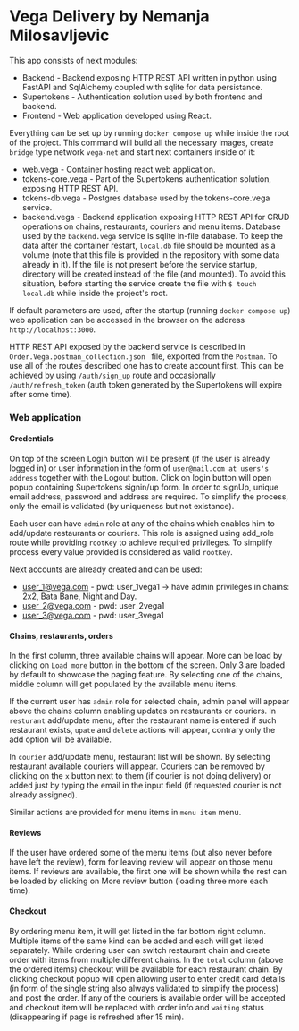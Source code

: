 # Vega Delivery by Nemanja Milosavljevic 

This app consists of next modules: 
- Backend - Backend exposing HTTP REST API  written in python using FastAPI and SqlAlchemy coupled with sqlite for data persistance.
- Supertokens - Authentication solution used by both frontend and backend. 
- Frontend - Web application developed using React. 

Everything can be set up by running `docker compose up` while inside the root of the project. 
This command will build all the necessary images, create `bridge` type network `vega-net` and start next containers inside of it:
- web.vega - Container hosting react web application. 
- tokens-core.vega - Part of the Supertokens authentication solution, exposing HTTP REST API.
- tokens-db.vega - Postgres database used by the tokens-core.vega service. 
- backend.vega - Backend application exposing HTTP REST API for CRUD operations on chains, restaurants, couriers and menu items. Database used by the `backend.vega` service is sqlite in-file database. To keep the data after the container restart, `local.db` file should be mounted as a volume (note that this file is provided in the repository with some data already in it). If the file is not present before the service startup, directory will be created instead of the file (and mounted). To avoid this situation, before starting the service create the file with  `$ touch local.db` while inside the project's root.
 
If default parameters are used, after the startup (running `docker compose up`)  web application can be accessed in the browser on the address `http://localhost:3000`. 

HTTP REST API exposed by the backend service is described in `Order.Vega.postman_collection.json
` file, exported from the `Postman`. To use all of the routes described one has to create account first. This can be achieved by using `/auth/sign_up` route and occasionally `/auth/refresh_token` (auth token generated by the Supertokens will expire after some time). 

### Web application

#### Credentials
On top of the screen Login button will be present (if the user is already logged in) or user information in the form of `user@mail.com at users's address` together with the Logout button. 
Click on login button will open popup containing Supertokens signin/up form. In order to signUp, unique email address, password and address are required. To simplify the process, only the email is validated (by uniqueness but not existance).  

Each user can have `admin` role at any of the chains which enables him to add/update restaurants or couriers. This role is assigned using add_role route while providing `rootKey` to achieve required privileges. To simplify process every value provided is considered as valid `rootKey`.

Next accounts are already created and can be used: 
- user_1@vega.com - pwd: user_1vega1 -> have admin privileges in chains: 2x2, Bata Bane, Night and Day. 
- user_2@vega.com - pwd: user_2vega1
- user_3@vega.com - pwd: user_3vega1

#### Chains, restaurants, orders
In the first column, three available chains will appear. More can be load by clicking on `Load more` button in the bottom of the screen. Only 3 are loaded by default to showcase the paging feature. 
By selecting one of the chains, middle column will get populated by the available menu items.

If the current user has `admin` role for selected chain, admin panel will appear above the chains column enabling updates on restaurants or couriers. 
In `resturant` add/update menu, after the restaurant name is entered if such restaurant exists, `upate` and `delete` actions will appear, contrary only the add option will be available. 

 In `courier` add/update menu, restaurant list will be shown. By selecting restaurant available couriers will appear. Couriers can be removed by clicking on the `x` button next to them (if courier is not doing delivery) or added just by typing the email in the input field (if requested courier is not already assigned).

Similar actions are provided for menu items in `menu item` menu.
#### Reviews
If the user have ordered some of the menu items (but also never before have left the review), form for leaving review will appear on those menu items.
If reviews are available, the first one will be shown while the rest can be loaded by clicking on More review button (loading three more each time).
#### Checkout
By ordering menu item, it will get listed in the far bottom right column. Multiple items of the same kind can be added and each will get listed separately. While ordering user can switch restaurant chain and create order with items from multiple different chains. In the `total` column (above the ordered items) checkout will be available for each restaurant chain. By clicking checkout popup will open allowing user to enter credit card details (in form of the single string also always validated to simplify the process) and post the order. If any of the couriers is available order will be accepted and checkout item will be replaced with order info and `waiting` status (disappearing if page is refreshed after 15 min).
